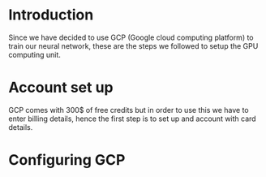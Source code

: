 # Introduction

Since we have decided to use GCP (Google cloud computing platform) to train our neural network, these are the steps we followed to setup the GPU computing unit.

# Account set up

GCP comes with 300$ of free credits but in order to use this we have to enter billing details, hence the first step is to set up and account with card details.

# Configuring GCP


